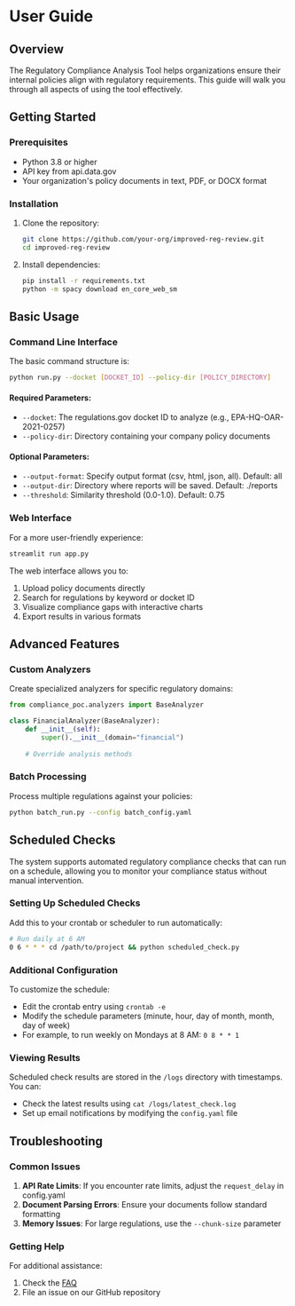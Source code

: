 # User Guide

## Overview

The Regulatory Compliance Analysis Tool helps organizations ensure their internal policies align with regulatory requirements. This guide will walk you through all aspects of using the tool effectively.

## Getting Started

### Prerequisites
- Python 3.8 or higher
- API key from api.data.gov
- Your organization's policy documents in text, PDF, or DOCX format

### Installation

1. Clone the repository:
   ```bash
   git clone https://github.com/your-org/improved-reg-review.git
   cd improved-reg-review
   ```

2. Install dependencies:
   ```bash
   pip install -r requirements.txt
   python -m spacy download en_core_web_sm
   ```

## Basic Usage

### Command Line Interface

The basic command structure is:
```bash
python run.py --docket [DOCKET_ID] --policy-dir [POLICY_DIRECTORY]
```

#### Required Parameters:
- `--docket`: The regulations.gov docket ID to analyze (e.g., EPA-HQ-OAR-2021-0257)
- `--policy-dir`: Directory containing your company policy documents

#### Optional Parameters:
- `--output-format`: Specify output format (csv, html, json, all). Default: all
- `--output-dir`: Directory where reports will be saved. Default: ./reports
- `--threshold`: Similarity threshold (0.0-1.0). Default: 0.75

### Web Interface

For a more user-friendly experience:
```bash
streamlit run app.py
```

The web interface allows you to:
1. Upload policy documents directly
2. Search for regulations by keyword or docket ID
3. Visualize compliance gaps with interactive charts
4. Export results in various formats

## Advanced Features

### Custom Analyzers

Create specialized analyzers for specific regulatory domains:

```python
from compliance_poc.analyzers import BaseAnalyzer

class FinancialAnalyzer(BaseAnalyzer):
    def __init__(self):
        super().__init__(domain="financial")
        
    # Override analysis methods
```

### Batch Processing

Process multiple regulations against your policies:

```bash
python batch_run.py --config batch_config.yaml
```

## Scheduled Checks

The system supports automated regulatory compliance checks that can run on a schedule, allowing you to monitor your compliance status without manual intervention.

### Setting Up Scheduled Checks

Add this to your crontab or scheduler to run automatically:

```bash
# Run daily at 6 AM
0 6 * * * cd /path/to/project && python scheduled_check.py
```

### Additional Configuration

To customize the schedule:
- Edit the crontab entry using `crontab -e`
- Modify the schedule parameters (minute, hour, day of month, month, day of week)
- For example, to run weekly on Mondays at 8 AM: `0 8 * * 1`

### Viewing Results

Scheduled check results are stored in the `/logs` directory with timestamps. You can:
- Check the latest results using `cat /logs/latest_check.log`
- Set up email notifications by modifying the `config.yaml` file

## Troubleshooting

### Common Issues

1. **API Rate Limits**: If you encounter rate limits, adjust the `request_delay` in config.yaml
2. **Document Parsing Errors**: Ensure your documents follow standard formatting
3. **Memory Issues**: For large regulations, use the `--chunk-size` parameter

### Getting Help

For additional assistance:
1. Check the [FAQ](/docs/faq.md)
2. File an issue on our GitHub repository
